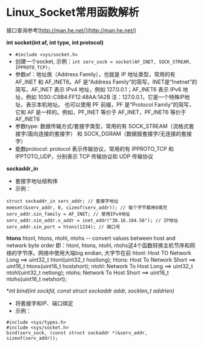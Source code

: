 # Linux_Socket常用函数解析

接口查询参考[http://man.he.net/](http://man.he.net/)

**int socket(int af, int type, int protocol)**
- `#include <sys/socket.h>`
- 创建一个socket, 示例：`int serv_sock = socket(AF_INET, SOCK_STREAM, IPPROTO_TCP);`
- 参数af：地址族（Address Family），也就是 IP 地址类型，常用的有 AF_INET 和 AF_INET6。AF 是“Address Family”的简写，INET是“Inetnet”的简写。AF_INET 表示 IPv4 地址，例如 127.0.0.1；AF_INET6 表示 IPv6 地址，例如 1030::C9B4:FF12:48AA:1A2B
注：127.0.0.1，它是一个特殊IP地址，表示本机地址。
也可以使用 PF 前缀，PF 是“Protocol Family”的简写，它和 AF 是一样的。例如，PF_INET 等价于 AF_INET，PF_INET6 等价于 AF_INET6
- 参数type: 数据传输方式/套接字类型，常用的有 SOCK_STREAM（流格式套接字/面向连接的套接字） 和 SOCK_DGRAM（数据报套接字/无连接的套接字）
- 能数protocol:  protocol 表示传输协议，常用的有 IPPROTO_TCP 和 IPPTOTO_UDP，分别表示 TCP 传输协议和 UDP 传输协议

**sockaddr_in**
- 套接字地址结构体
- 示例：
```
struct sockaddr_in serv_addr; // 套接字地址
memset(&serv_addr, 0, sizeof(serv_addr)); // 每个字节都用0填充
serv_addr.sin_family = AF_INET; // 使用IPv4地址
serv_addr.sin_addr.s_addr = inet_addr("30.16.104.56"); // IP地址
serv_addr.sin_port = htons(1234); // 端口号
```

**htons**
htonl, htons, ntohl, ntohs -- convert values between host and network
     byte order
即：htonl, htons, ntohl, ntohs这4个函数转换主机节序和网络的字节序。网络中使用大端big endian, 大字节在前
htonl: Host TO Network Long  ==> uint32_t htonl(uint32_t hostlong);
htons: Host To Network Short ==> uint16_t htons(uint16_t hostshort);
ntohl: Network To Host Long  ==> uint32_t ntohl(uint32_t netlong);
ntohs: Network To Host Short ==> uint16_t ntohs(uint16_t netshort);

**int bind(int sockfd, const struct sockaddr *addr, socklen_t addrlen)**
- 将套接字和IP、端口绑定
- 示例：
```
#include <sys/types.h>
#include <sys/socket.h>
bind(serv_sock, (const struct sockaddr *)&serv_addr, sizeof(serv_addr));
```


